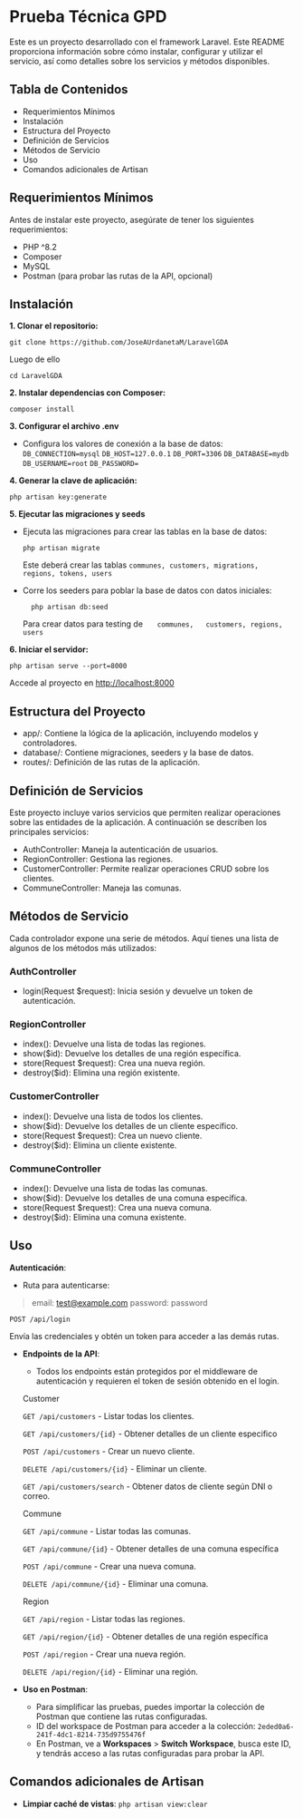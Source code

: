 ﻿
# Prueba Técnica GPD

Este es un proyecto desarrollado con el framework Laravel. Este README proporciona información sobre cómo instalar, configurar y utilizar el servicio, así como detalles sobre los servicios y métodos disponibles.

## Tabla de Contenidos

-   Requerimientos Mínimos
-   Instalación
-   Estructura del Proyecto
-   Definición de Servicios
-   Métodos de Servicio
-   Uso
-   Comandos adicionales de Artisan

## Requerimientos Mínimos

Antes de instalar este proyecto, asegúrate de tener los siguientes requerimientos:

-   PHP ^8.2
-   Composer 
-   MySQL
-   Postman (para probar las rutas de la API, opcional)

## Instalación

**1.  Clonar el repositorio:**  

	git clone https://github.com/JoseAUrdanetaM/LaravelGDA
        
  Luego de ello

	cd LaravelGDA	
        
**2.  Instalar dependencias con Composer:**  

    composer install
    
**3.  Configurar el archivo .env**
-   Configura los valores de conexión a la base de datos:  
``DB_CONNECTION=mysql``
``DB_HOST=127.0.0.1``
``DB_PORT=3306``
``DB_DATABASE=mydb``
``DB_USERNAME=root``
``DB_PASSWORD=``

**4.  Generar la clave de aplicación:**  

	php artisan key:generate
    
**5.  Ejecutar las migraciones y seeds**
    
-   Ejecuta las migraciones para crear las tablas en la base de datos:  

		php artisan migrate
	
	Este deberá crear las tablas
	``
	communes,
	customers,
	migrations,
	regions,
	tokens,
	users
	``
    
-   Corre los seeders para poblar la base de datos con datos iniciales:  
		  
		  php artisan db:seed
	 
	 Para crear datos para testing de 
   ``	communes,	customers, regions, users``
    

**6.  Iniciar el servidor:**  

    php artisan serve --port=8000  
    
   Accede al proyecto en [http://localhost:8000](http://localhost:8000)
    

## Estructura del Proyecto

-   app/: Contiene la lógica de la aplicación, incluyendo modelos y controladores.
-   database/: Contiene migraciones, seeders y la base de datos.
-   routes/: Definición de las rutas de la aplicación.

## Definición de Servicios

Este proyecto incluye varios servicios que permiten realizar operaciones sobre las entidades de la aplicación. A continuación se describen los principales servicios:

-   AuthController: Maneja la autenticación de usuarios.
-   RegionController: Gestiona las regiones.
-   CustomerController: Permite realizar operaciones CRUD sobre los clientes.
-   CommuneController: Maneja las comunas.


## Métodos de Servicio

Cada controlador expone una serie de métodos. Aquí tienes una lista de algunos de los métodos más utilizados:

### AuthController

-   login(Request $request): Inicia sesión y devuelve un token de autenticación.

### RegionController

-   index(): Devuelve una lista de todas las regiones.
-   show($id): Devuelve los detalles de una región específica.
-   store(Request $request): Crea una nueva región.
-   destroy($id): Elimina una región existente.

### CustomerController

-   index(): Devuelve una lista de todos los clientes.
-   show($id): Devuelve los detalles de un cliente específico.
-   store(Request $request): Crea un nuevo cliente.
-   destroy($id): Elimina un cliente existente.

### CommuneController

-   index(): Devuelve una lista de todas las comunas.
-   show($id): Devuelve los detalles de una comuna específica.
-   store(Request $request): Crea una nueva comuna.
-   destroy($id): Elimina una comuna existente.

## Uso

**Autenticación**:

-   Ruta para autenticarse:

> email: test@example.com password: password

``POST /api/login``

 Envía las credenciales y obtén un token para acceder a las demás rutas.
-   **Endpoints de la API**:
    
    -   Todos los endpoints están protegidos por el middleware de autenticación y requieren el token de sesión obtenido en el login. 
    
     Customer
    
    `GET /api/customers` - Listar todas los clientes.
    
    `GET /api/customers/{id}` - Obtener detalles de un cliente especifico

    `POST /api/customers` - Crear un nuevo cliente.

    `DELETE /api/customers/{id}` - Eliminar un cliente.

    `GET /api/customers/search` - Obtener datos de cliente según DNI o correo.


     Commune

    `GET /api/commune` - Listar todas las comunas.

    `GET /api/commune/{id}` - Obtener detalles de una comuna específica

    `POST /api/commune` - Crear una nueva comuna.

    `DELETE /api/commune/{id}` - Eliminar una comuna.
               
     Region

    `GET /api/region` - Listar todas las regiones.

    `GET /api/region/{id}` - Obtener detalles de una región específica

    `POST /api/region` - Crear una nueva región.

    `DELETE /api/region/{id}` - Eliminar una región.

-   **Uso en Postman**:
    
    -   Para simplificar las pruebas, puedes importar la colección de Postman que contiene las rutas configuradas.
    -   ID del workspace de Postman para acceder a la colección: `2eded0a6-241f-4dc1-8214-735d9755476f`
    -   En Postman, ve a **Workspaces** > **Switch Workspace**, busca este ID, y tendrás acceso a las rutas configuradas para probar la API.
## Comandos adicionales de Artisan

-   **Limpiar caché de vistas**:
``php artisan view:clear``
